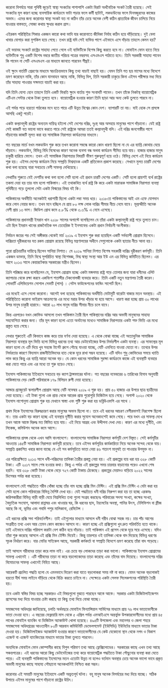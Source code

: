 করোনা বিপর্যয়ে সারা পৃথিবী জুড়েই  স্বাস্থ্য সংকটের পাশাপাশি একটা বিরাট অর্থনৈতিক  সংকট তৈরী হয়েছে। সেই সংকটের মূল কারণ হচ্ছে ব্যবসায়িক কার্যক্রমে ভাটা পড়ার ফলে কর্মী ছাটাই, লকডাউনের ফলে দিনমজুরদের কাজের অভাব। এদের জন্য করোনার স্বাস্থ্য সংকট যত না কঠিন তাঁর চেয়ে অনেক বেশী কঠিন প্রাত্যহিক জীবন চালিয়ে নিয়ে যাওয়ার বাস্তবতা, সোজা কথায়  ক্ষুধার করাল গ্রাস।  

এইরকম পরিস্থিতির শিকার  একজন কারো কথা ভাবি যার  করোনাতে জীবিকা নির্বাহ কঠিন হয়ে দাঁড়িয়েছে। দুই বেলা খাবার যোগাড় করা মুশকিল হয়ে গেছে। তখন রাষ্ট্র যদি সেই ব্যক্তির পাশে এইভাবে এসে দাঁড়ায় তাহলে কেমন হয়? 

এই ভয়াবহ সংকটে রাষ্ট্রের  সাহায্য পেতে গেলে ওই ব্যক্তিটিকে বিশেষ কিছু করতে হবে না।  মোবাইল ফোন হাতে নিয়ে ব্যক্তিটিকে শুধু  একটি বিশেষ   নম্বরে  জাতীয় পরিচয় পত্রের নম্বরসহ  এসএমএস পাঠাতে হবে। তিনি  সরকারী সাহায্য পাবেন কি পাবেন না সেটি এসএমএস এর মাধ্যমে জানতে পারবেন শীঘ্রই। 

ওই  ক্ষুদে বার্তাটি প্রেরণের  মাধ্যমে  স্বয়ংক্রিয়ভাবে কিছু তথ্য যাচাই বাছাই হয়। যেমন  তিনি  গত ছয় মাসের মধ্যে বিদেশে ভ্রমণ করেছেন নাকি, তাঁর কোন যানবাহন আছে নাকি,  বিভিন্ন বিল, তিনি সরকারী চাকুরে কিনা এইসব পরীক্ষার মধ্য দিয়ে তাঁর সাহায্য পাওয়ার সক্ষমতা যাচাই করা হয়। 

যদি তিনি  যোগ্য হোন তাহলে তিনি  একটি ফিরতি ক্ষুদে বার্তায় শুভ সংবাদটি পাবেন। তখন তাঁকে নিকটস্থ বায়োমেট্রিক এটিএম সেন্টার থেকে টাকা তুলতে হবে।  বায়োমেট্রিক হওয়ার কারণ তিনি  ছাড়া আর অন্য কেউ তুলতে পারবে না। 

এই পর্যন্ত পড়ে হয়তো পাঠকের মনে হতে পারে এটি উন্নত বিশ্বের কোন দেশ। ব্যাপারটি তা নয়। যাই হোক সে প্রসঙ্গে আসছি একটু পরেই। 

একটা কল্যানমুখী রাষ্ট্রের অন্যতম দায়িত্ব হইলো সেই দেশের দরিদ্র, দুঃস্থ আর অসহায় মানুষের পাশে দাঁড়ানো। যেই রাষ্ট্র সেই কাজটি যত ভালো ভাবে করতে পারে সেই রাষ্ট্রকে আমরা ততই কল্যানমুখী বলি। এই দরিদ্র জনগোষ্ঠীর পাশে দাঁড়ানোর কাজটি মূলত করা হয় সামাজিক নিরাপত্তা কার্যক্রমের মাধ্যমে।  

গত বছরের মার্চে যখন লকডাউন শুরু করে তখন করোনা সম্বন্ধে কারো কোন ধারণা ছিলো না যে এর ব্যাপ্তি কোথায় যেয়ে দাঁড়াবে। লকডাউন, বিভিন্ন বিধি নিষেধের কারণ অনেক ব্যবসা বন্ধ অথবা কার্যক্রম সীমিত হয়ে যায়। হাজার হাজার মানুষ চাকুরী হারিয়ে ফেলে।  তখন এই সামাজিক নিরাপত্তার বিষয়টি ভীষণ গুরুত্বপূর্ণ হয়ে ওঠে।  বিভিন্ন দেশে এই নিয়ে কার্যক্রম শুরু হয়। এইসব দেশের কার্যক্রম নিয়ে সম্প্রতি বিশ্বব্যাংক একটি প্রতিবেদন প্রকাশ করেছে। সেখানে মুলত  চারটি দেশের কথা বলা হয়েছে  যারা সবচেয়ে বেশী সাফল্য দেখিয়েছে। 

লেখাটির শুরুতে যেই দেশটির কথা বলা হলো সেটি হলো এই প্রধান চারটি দেশের একটি। সেটি হলো প্রায়শই ব্যর্থ রাষ্ট্রের তকমা দেয়া হয় তার নাম হলো পাকিস্তান।  এই  তথাকথিত ব্যর্থ রাষ্ট্র কি করে একটা মারাত্মক সামাজিক নিরাপত্তা ব্যবস্থা পৃথিবীতে গড়ে তুললো সেটা একটা বিস্ময়ের বিষয় বই কি। 

পাকিস্তানের অর্থনীতি অনেকটাই ধরাশায়ী ছিলো একটা লম্বা সময় ধরে।  ২০১৮তে পাকিস্তানের আই এম এফে যোগদান করে লোন নেয়ার জন্য। তখন মনে হচ্ছিল যে প্রায় ৮০ লক্ষ লোক দারিদ্র সীমার নীচে নেমে যাবে। মূল্যস্ফীতি অনেক বেশী প্রায় ১৩ ভাগ।  জিডিপ গ্রোথ কমে ৫.৮% থেকে ৩.৩% এ নেমে এসেছে। 

পাকিস্তানের প্রধানমন্ত্রী ইমরান খান ২০১৮ সালের অগাস্টে বলেছিলেন যে তাঁরা একটা কল্যানমুখী রাষ্ট্র গড়ে তুলতে চান। এটা ছিল ইমরান খানের রাজনৈতিক দল তেহেরিক ই ইনসাফের একটা প্রধান নির্বাচনী অংগীকার। 

নির্বাচন জয়ের পর সেই অঙ্গীকার থেকেই  মার্চ ২০১৯ এ ইহসাস শুরু করা হয়েছিল একটি সর্বব্যাপী প্রোগ্রাম হিসেবে। দারিদ্রতা দূরীকরনের যত রকম প্রোগ্রাম রয়েছে বিভিন্ন মন্ত্রণালয়ের অধীনে সেগুলোকে একটা ছাতার নীচে আনা হয়। 

পুরো প্রক্রিয়াটির দায়িত্বে ছিলেন সানিয়া নিশাত। মে ২০১৯ সানিয়া নিশাত বিশেষ সহকারী দারিদ্র দূরীকরণ কর্মসূচী।  তিনি একজন ডাক্তার, তিনি বিশ্বে সুপরিচিত স্বাস্থ্য বিশেষজ্ঞ, বিশ্ব স্বাস্থ্য  সংস্থা আর ইউ এন এর বিভিন্ন কমিটিতে ছিলেন। এর আগে ২০১৩ সালে কেয়ারটেকার সরকারের মন্ত্রীও ছিলেন। 

তিনি পরিষ্কার করে বলেছিলেন যে, ইহসাস প্রোগ্রাম হচ্ছে একটা মঙ্গলময় রাষ্ট্র গড়ে তোলার জন্য যারা ধনীদের এলিট ক্যাপচার থেকে রক্ষা করবে একবিংশ শতাব্দীর টেকনোলজী ব্যবহার করে। তিনি একটি নতুন মন্ত্রণালয় তৈরী করেন।  পোভার্টি এলিভিয়েশন সোশাল সেফটি (পাস) ।  গেটস ফাউন্ডেশনের ফান্ডিং সাপোর্ট ছিল। 

এর মধ্যেই এসে গেলো করোনা। আগেই বলা হয়েছে পাকিস্তানের অর্থনীতি মোটামুটি বারোটা বাজার মতন অবস্থায়। এই পরিস্থিতিতে করোনা ভাইরাস আক্রমণের এর মধ্যে মরার উপর খাঁড়ার  ঘা হয়ে আসে।  ধারণা করা হচ্ছে প্রায় ৩০ লাখের উপর মানুষ চাকুরী হারাবে। আরো ২০ লাখ মানুষ দারিদ্র সীমার নীচে চলে যাবে।

কিন্ত এরপরেও যখন কোভিড আসলো তখন পাকিস্তান তৈরী ছিল পাকিস্থানের দরিদ্র আর অভাবী মানুষদের সাহায্য সহযোগিতা করার জন্য। তাঁর মূল কারণ হলো এতো অনটনের মধ্যেও  সামাজিক নিরাপত্তার একটা শক্ত ভিত্তি এর মধ্যে প্রস্তুত হয়ে গেছে।  

লেখার শুরুতেই এটি কিভাবে কাজ করে তার বর্ণনা দেয়া হয়েছে। এ থেকে বোঝা যাচ্ছে এই অত্যাধুনিক সামাজিক নিরাপত্তা ব্যবস্থার মূল ভিত্তি  হলো  বিভিন্ন ধরনের তথ্য আর ডেটাবেইজের  উপর  নির্ভরশীল  একটা ব্যবস্থা। এর সাফল্যের মূল কারণ হলো যে এটি দিয়ে খুব সহজে টার্গেট গ্রুপে পৌছে যাওয়া যাচ্ছে, যেটি এমনিতে যাওয়া যেতো না। তথ্যের  উপর নির্ভরতার কারণে বিদ্যমান রাজনীতিবিদদের হাত থেকে দূরে রাখা সম্ভব হয়েছে। এটি যদিও শুধু কোভিডের সময়ে খ্যাতি লাভ করে কিন্তু এর  ব্যাপ্তি আরো অনেক বড়। যে কোন ধরনের সামাজিক সুরক্ষা কার্যক্রমে  কাজে এই ব্যবস্থাটি  ব্যবহার করা যেতে পারে এবং এর মধ্যে তা শুরু হয়েও গেছে। 

ইহসাস  পাকিস্তানের ইতিহাসে সবচেয়ে বড় ক্যাশ ট্রান্সফারের ঘটনা। গত বছরের নভেম্বরের ৬ তারিখের হিসাব অনুযায়ী পাকিস্তানের দেড় কোটি পরিবারকে ১৭৯ বিলিয়ন রুপী দেয়া হয়েছে। 

আন্ডার গ্র্যাজুয়েট স্কলারশীপ প্রোগ্রাম আছে যেটি নভেম্বর ২০১৯ এ শুরু হয়।  প্রায় ৫০ হাজার এর উপরে ছাত্র ছাত্রীদের দেয়া হয়েছে। এই টাকা গুলো এক প্রান্ত থেকে আরেক প্রান্ত পুরোপুরি ডিজিটাল হয়ে গেছে। অগাস্ট ২০২০ থেকে ইহসাস নাশোনুমা প্রোগ্রাম  শুরু হয় যেখানে স্বাস্ত্য এবং পুষ্টি শুরু করা হয় ডব্লিউএফপি  এর সাথে । 

প্রথম দিকে ইহসাসের বিরুদ্ধচারণ করার মানুষের অভাব ছিলো না।  তবে এই ধরনের আচরণ বেশীরভাগই নিরপেক্ষ ছিলো না। তার একটা বড় কারণ হচ্ছে এই ব্যবস্থায় দুর্নীতি করার সুযোগ অনেকাংশেই কমে গেছে।   পরে যখন এর সাফল্য দেখে তখন আস্তে আস্তে বিরুদ্ধ মত স্তিমিত হয়ে যায়। এই নিয়ে আগ্রহ এবং উদ্দীপনা দেখা দেয়। কারণ এর মধ্যে দুর্নীতি, এবং লিকেজ, কলিউশন অনেক কমে আসে। 

পাকিস্তানের প্রসঙ্গ থেকে এখন আসি বাংলাদেশে। বাংলাদেশের সামাজিক নিরাপত্তা কর্মসূচী বেশ বিস্তৃত। সেই কর্মসূচীর আওতায় ১৪৫টি সামাজিক নিরাপত্তা কর্মসূচী রয়েছে। তবে এইসব কর্মসূচির কার্যকারিতা নিয়ে অনেক সন্দেহ থেকে যায়।  সম্প্রতি প্রকাশিত খবরে জানা যাচ্ছে যে এই সব কর্মসূচিতে ভাতা নেয়া ৪৬ শতাংশ মানুষই তা পাওয়ার উপযুক্ত না। 

এর পরিপ্রেক্ষিতে ২০১৩ সালে ধনী-দরিদ্রদের তালিকা তৈরীর প্রকল্প নেয়া হয়। এই প্রকল্পের ব্যয় ধরা হয় ৩২৮ কোটি টাকা। এটি ২০১৭ সালে শেষ হওয়ার কথা। কিন্তু এ পর্যন্ত এই প্রকল্পের সময় চারবার বাড়ানোর পরেও এখনো শেষ হয়নি। ব্যয় ৩২৮ কোটি টাকা থেকে বেড়ে ৭২৭ কোটি টাকায় ঠেকেছে। প্রকল্পের মেয়াদও বাড়িয়ে ২০২২ সালের ডিসেম্বর পর্যন্ত করা হয়েছে।

বাংলাদেশে যেই পদ্ধতিতে গরীব খোঁজা হচ্ছে তাঁর নাম হচ্ছে প্রক্সি মিন টেস্টিং। এই প্রক্সি মিন টেস্টিং এ যেটা করা হয় সেটা হলো কোন পরিবারের বিভিন্ন বৈশিষ্ট দেখা হয়।  যেই পদ্ধতিতে ধনী দরিদ্র নিরুপণ করা হয় তা হচ্ছে এরকমঃ জরিপকারীরা বিভিন্ন বাড়ী বাড়ী যেয়ে নিম্নলিখিত তথ্য গুলো সংগ্রহ করছেনঃ পরিবারের সদস্য সংখ্যা, কক্ষের সংখ্যা, বৈদ্যুতিক সংযোগ, আলাদা রান্নাঘর এবং খাওয়ার ঘর, কি ধরনের ছাদ, টয়লেটের অবস্থা, পানির উৎস, টেলিভিশন বা ফ্রীজ আছে কি না, ভূমির এবং গবাদি পশুর  মালিকানা, রেমিটেন্স । 

এই ধরনের প্রক্সি সদা পরিবর্তনশীল। তাই এইগুলোর মাধ্যমে আসলে ধনী গরীব বোঝা সহজ নয়। চার পাঁচ আগের সংগ্রহীত তথ্য এখন আর তেমন কোন কাজেও আসবে না।  কারণ হচ্ছে এই প্রক্সিগুলো খুব দ্রুত পরিবর্তিত হতে থাকে। তাই এইভাবে দারিদ্র পরিমাপ করাটা বেশ কঠিন হয়ে দাঁড়ায়। তাই পাকিস্তান এই প্রসেস থেকে দূরে সরে এসেছে। যদিও তাঁরা শুরু করেছে আসলে এই প্রক্সি মিন টেস্টিং দিয়েই।  কিন্তু তারপরে ওই তালিকা থেকে বাদ দিয়েছে  বিভিন্ন ধরণের সূচক নির্ধারণ করে। যার মোটর সাইকেল আছে, সরকারী কর্মকর্তা বা সম্প্রতি বিদেশে ভ্রমণ করেছে তাঁরা বাদ পড়েছে। 

তাই আসলে গরীবদের তাড়া করে লাভ নাই। এর চেয়ে বড় লোকদের তাড়া করা ভালো। পাকিস্তানের ইহসাস প্রোগ্রামের সাফল্য এখানেই । এটি গরীবদের তাড়া না করে বড়লোকেদের তাড়া করেছে এবং তাঁদের বাদ দিয়েছে। বাংলাদেশের দরিদ্র বিমোচনের সাফল্য এখানেই নিহিত আছে। 

আরেকটি প্রচলিত পদ্ধতি হলো যে এমনভাবে বিতরণ করা যাতে বড়লোকরা সময় নষ্ট না করে। যেমন অনেক বড়লোকই হয়তো দীর্ঘ সময় লাইনে দাঁড়িয়ে থেকে বিক্রি করতে চাইবে না। সেক্ষেত্রে একটা সেলফ সিলেকশনের পরিস্থিতি তৈরী হয়। 

তবে একটা স্বস্তির বিষয় হচ্ছে সরকারও এই বিষয়গুলো বুঝতে পারছেন আস্তে আস্তে।  সরকার একটা ডিজিটালাইজেশন প্রসেসের মধ্য দিয়ে যাওয়ার চেষ্টা করছে তা কিছু তথ্য দিয়ে বোঝা যাচ্ছে। 

সমাজসেবা অধিদপ্তর জানিয়েছে, চলতি অর্থবছরে মোবাইল ফিন্যান্সিয়াল সার্ভিসের মাধ্যমে প্রায় ৭৬ লাখ ভাতাভোগীকে ভাতা দেওয়া হবে। এ বছরের ফেব্রুয়ারি মাস থেকে ৫ এপ্রিল পর্যন্ত এমআইএসে অন্তর্ভুক্ত উপকারভোগীদের মধ্যে প্রায় ৪৫ লাখের মোবাইল ব্যাংকিং বা ডিজিটাল অ্যাকাউন্ট খোলা হয়েছে। ৪৯৫টি উপজেলা এবং মহানগর ও জেলা শহরে সমাজসেবা অধিদপ্তরের আওতাধীন ৮০টি আরবান কমিউনিটি ডেভেলপমেন্ট (ইউসিডি) ইউনিটের মাধ্যমে ভাতার টাকা দেওয়া হয়। ডিজিটালাইজড অ্যাকাউন্ট হওয়ার কারণে ভাতাভোগীদের যে কেউ যেকোনো স্থান থেকে নগদ ও বিকাশ এজেন্ট বা এজেন্ট ব্যাংকিংয়ের মাধ্যমে ভাতার টাকা তুলতে পারবেন।

অন্যদিকে মোবাইল ফোন কোম্পানীর কাছে বিপুল পরিমাণ তথ্য আছে ফ্লেক্সিলোডের।  সরকারের কাছে এখন তথ্য আছে সঞ্চয়পত্রের। এই ধরনের আরো কিছু ডেটাবেইজের তথ্য  করে বায়োমেট্রিক পদ্ধতিতে টাকা পৌছুনোর ব্যবস্থা করা যেতে পারে। এই ব্যবস্থাটি পাকিস্তানের ইহসাসের মতন এতোটা উন্নত না হলেও বর্তমান অবস্থার চেয়ে অনেক ভালো ভাবে  প্রকৃত অভাবী মানুষের কাছে সাহায্য পৌছানো অনেকখানিই নিশ্চিত করা সম্ভব। 

করোনার এই সময়টি মানুষের ইতিহাসে একটি অভুতপূর্ব ঘটনা। বহু মানুষ অনেক বিপর্যয়ের মধ্য দিয়ে যাচ্ছে। সঠিক উপায়ে এইসব মানুষের পাশে দাঁড়ানো রাষ্ট্রের উচিৎ। 


